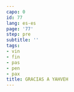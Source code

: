 ```yaml
---
capo: 0
id: 77
lang: es-es
page: '77'
step: pre
subtitle: ''
tags:
- vin
- fin
- pas
- pen
- pax
title: GRACIAS A YAHVEH
---
```

